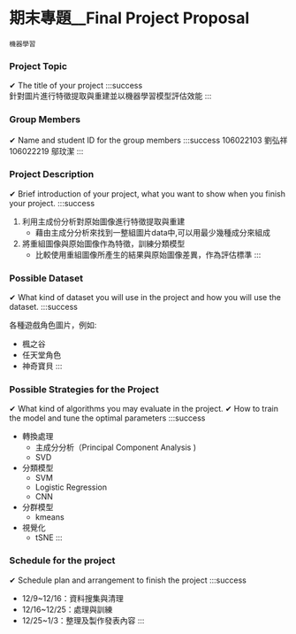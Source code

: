 # 期末專題__Final Project Proposal
`機器學習`




### Project Topic
✔	The title of your project
:::success    
針對圖片進行特徵提取與重建並以機器學習模型評估效能
:::
### Group Members

✔	Name and student ID for the group members
:::success
106022103 劉弘祥
106022219 鄔玟潔
:::
### Project Description


✔	Brief introduction of your project, what you want to show when you finish your project.
:::success
1. 利用主成份分析對原始圖像進行特徵提取與重建
    + 藉由主成分分析來找到一整組圖片data中,可以用最少幾種成分來組成
2. 將重組圖像與原始圖像作為特徵，訓練分類模型
    + 比較使用重組圖像所產生的結果與原始圖像差異，作為評估標準
:::
### Possible Dataset

✔	What kind of dataset you will use in the project and how you will use the dataset.
:::success

各種遊戲角色圖片，例如:
+ 楓之谷
+ 任天堂角色
+ 神奇寶貝
:::
### Possible Strategies for the Project  

✔	What kind of algorithms you may evaluate in the project.
✔	How to train the model and tune the optimal parameters
:::success
+ 轉換處理
    + 主成分分析（Principal Component Analysis )
    + SVD
+ 分類模型
    + SVM
    + Logistic Regression
    + CNN
+ 分群模型
    + kmeans
+ 視覺化
    + tSNE
:::


### Schedule for the project

✔	Schedule plan and arrangement to finish the project
:::success
+ 12/9~12/16：資料搜集與清理
+ 12/16~12/25：處理與訓練
+ 12/25~1/3：整理及製作發表內容
:::

